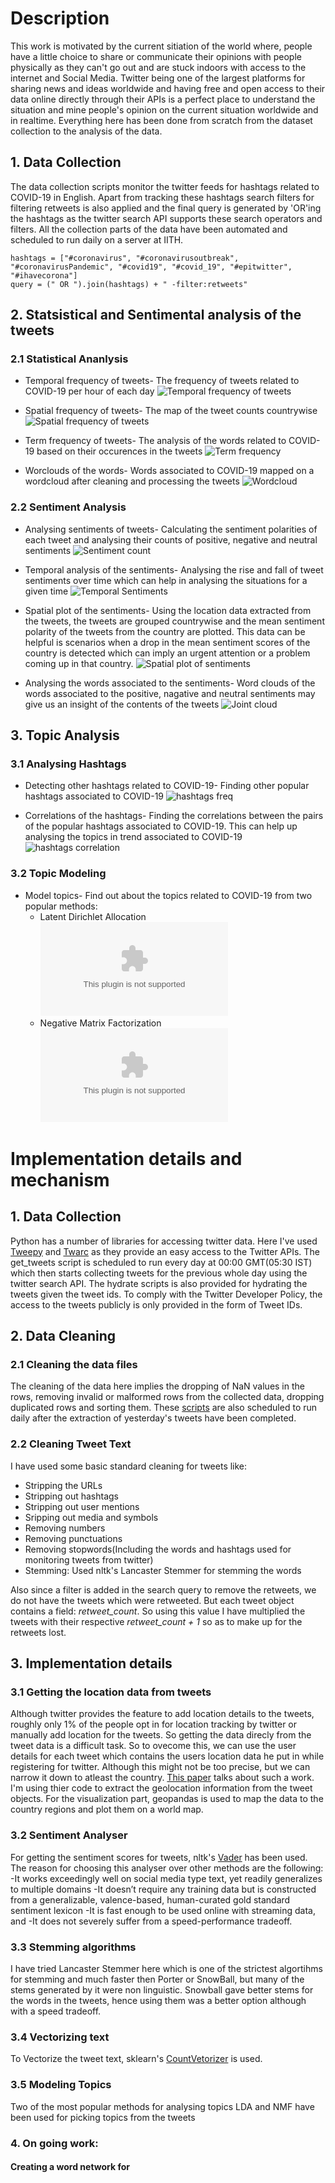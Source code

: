 # Description

This work is motivated by the current sitiation of the world where, people have a little choice to share or communicate their opinions with people physically as they can't go out and are stuck indoors with access to the internet and Social Media. Twitter being one of the largest platforms for sharing news and ideas worldwide and having free and open access to their data online directly through their APIs is a perfect place to understand the situation and mine people's opinion on the current situation worldwide and in realtime. Everything here has been done from scratch from the dataset collection to the analysis of the data.


## 1. Data Collection

The data collection scripts monitor the twitter feeds for hashtags related to COVID-19 in English. Apart from tracking these hashtags search filters for filtering retweets is also applied and the final query is generated by 'OR'ing the hashtags as the twitter search API supports these search operators and filters. All the collection parts of the data have been automated and scheduled to run daily on a server at IITH.

```
hashtags = ["#coronavirus", "#coronavirusoutbreak", "#coronavirusPandemic", "#covid19", "#covid_19", "#epitwitter", "#ihavecorona"]
query = (" OR ").join(hashtags) + " -filter:retweets"
```

## 2. Statsistical and Sentimental analysis of the tweets

### 2.1 Statistical Ananlysis

* Temporal frequency of tweets- The frequency of tweets related to COVID-19 per hour of each day
![Temporal frequency of tweets](outputs/temporal_tweet_freq.png)

* Spatial frequency of tweets- The map of the tweet counts countrywise
![Spatial frequency of tweets](outputs/country_tweet_freq.png)

* Term frequency of tweets- The analysis of the words related to COVID-19 based on their occurences in the tweets
![Term frequency](outputs/wordcount_bar.png)

* Worclouds of the words- Words associated to COVID-19 mapped on a wordcloud after cleaning and processing the tweets
![Wordcloud](outputs/wordcloud.png)

### 2.2 Sentiment Analysis

* Analysing sentiments of tweets- Calculating the sentiment polarities of each tweet and analysing their counts of positive, negative and neutral sentiments
![Sentiment count](outputs/sentiment.png)

* Temporal analysis of the sentiments- Analysing the rise and fall of tweet sentiments over time which can help in analysing the situations for a given time
![Temporal Sentiments](outputs/temporal_sentiments.png)

* Spatial plot of the sentiments- Using the location data extracted from the tweets, the tweets are grouped countrywise and the mean sentiment polarity of the tweets from the country are plotted. This data can be helpful is scenarios when a drop in the mean sentiment scores of the country is detected which can imply an urgent attention or a problem coming up in that country.
![Spatial plot of sentiments](outputs/country_mean_sent.png)

* Analysing the words associated to the sentiments- Word clouds of the words associated to the positive, nagative and neutral sentiments may give us an insight of the contents of the tweets
![Joint cloud](outputs/joint_cloud.png)
## 3. Topic Analysis

### 3.1 Analysing Hashtags

* Detecting other hashtags related to COVID-19- Finding other popular hashtags associated to COVID-19
![hashtags freq](outputs/hashtags_freq.png)

* Correlations of the hashtags- Finding the correlations between the pairs of the popular hashtags associated to COVID-19. This can help up analysing the topics in trend associated to COVID-19
![hashtags correlation](outputs/hashtags_correlation.png)

### 3.2 Topic Modeling

* Model topics- Find out about the topics related to COVID-19 from two popular methods:
  * Latent Dirichlet Allocation
  ![LDA](outputs/LDA_topics.csv)
  * Negative Matrix Factorization
  ![NMF](outputs/NMF_topics.csv)

# Implementation details and mechanism

## 1. Data Collection

Python has a number of libraries for accessing twitter data. Here I've used [Tweepy](http://docs.tweepy.org/en/latest/) and [Twarc](https://github.com/DocNow/twarc) as they provide an easy access to the Twitter APIs. The get_tweets script is scheduled to run every day at 00:00 GMT(05:30 IST) which then starts collecting tweets for the previous whole day using the twitter search API. The hydrate scripts is also provided for hydrating the tweets given the tweet ids. To comply with the Twitter Developer Policy, the access to the tweets publicly is only provided in the form of Tweet IDs.

## 2. Data Cleaning

### 2.1 Cleaning the data files

The cleaning of the data here implies the dropping of NaN values in the rows, removing invalid or malformed rows from the collected data, dropping duplicated rows and sorting them. These [scripts](clean_data.py) are also scheduled to run daily after the extraction of yesterday's tweets have been completed.

### 2.2 Cleaning Tweet Text

I have used some basic standard cleaning for tweets like:
- Stripping the URLs
- Stripping out hashtags
- Stripping out user mentions
- Sripping out media and symbols
- Removing numbers
- Removing punctuations
- Removing stopwords(Including the words and hashtags used for monitoring tweets from twitter)
- Stemming: Used nltk's Lancaster Stemmer for stemming the words

Also since a filter is added in the search query to remove the retweets, we do not have the tweets which were retweeted. But each tweet object contains a field: *retweet_count*. So using this value I have multiplied the tweets with their respective *retweet_count + 1* so as to make up for the retweets lost.

## 3. Implementation details

### 3.1 Getting the location data from tweets

Although twitter provides the feature to add location details to the tweets, roughly only 1% of the people opt in for location tracking by twitter or manually add location for the tweets. So getting the data direcly from the tweet data is a difficult task. So to ovecome this, we can use the user details for each tweet which contains the users location data he put in while registering for twitter. Although this might not be too precise, but we can narrow it down to atleast the country. [This paper](https://www.aaai.org/ocs/index.php/WS/AAAIW13/paper/view/7085) talks about such a work. I'm using thier code to extract the geolocation information from the tweet objects. For the visualization part, geopandas is used to map the data to the country regions and plot them on a world map.

### 3.2 Sentiment Analyser

For getting the sentiment scores for tweets, nltk's [Vader](http://comp.social.gatech.edu/papers/icwsm14.vader.hutto.pdf) has been used. The reason for choosing this analyser over other methods are the following:
-It works exceedingly well on social media type text, yet readily generalizes to multiple domains
-It doesn’t require any training data but is constructed from a generalizable, valence-based, human-curated gold standard sentiment lexicon
-It is fast enough to be used online with streaming data, and
-It does not severely suffer from a speed-performance tradeoff.

### 3.3 Stemming algorithms

I have tried Lancaster Stemmer here which is one of the strictest algortihms for stemming and much faster then Porter or SnowBall, but many of the stems generated by it were non linguistic. Snowball gave better stems for the words in the tweets, hence using them was a better option although with a speed tradeoff.

### 3.4 Vectorizing text

To Vectorize the tweet text, sklearn's [CountVetorizer](https://scikit-learn.org/stable/modules/generated/sklearn.feature_extraction.text.CountVectorizer.html) is used. 


### 3.5 Modeling Topics

Two of the most popular methods for analysing topics LDA and NMF have been used for picking topics from the tweets

### 4. On going work:
#### Creating a word network for 
